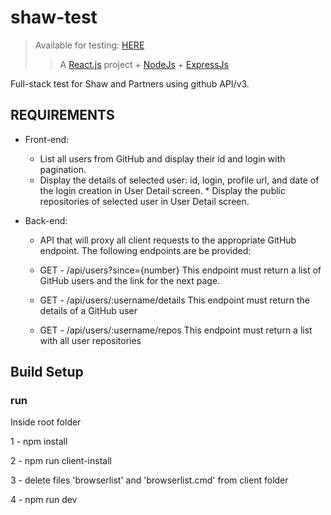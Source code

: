 # shaw-test

> Available for testing: [HERE](https://carlos-bezerra-full-stack-test.herokuapp.com/)
>> A [React.js](https://reactjs.org/) project + [NodeJs](https://nodejs.org/) + [ExpressJs](https://expressjs.com/) 

Full-stack test for Shaw and Partners using github API/v3.

## REQUIREMENTS

- Front-end:
  * List all users from GitHub and display their id and login with pagination.
  * Display the details of selected user: id, login, profile url, and date of the login creation in User Detail screen. \* Display the public repositories of selected user in User Detail screen.

- Back-end:
  * API that will proxy all client requests to the appropriate GitHub endpoint. The following endpoints are be provided:

  * GET - /api/users?since={number}
This endpoint must return a list of GitHub users and the link for the next page.

  * GET - /api/users/:username/details
This endpoint must return the details of a GitHub user

  * GET - /api/users/:username/repos
This endpoint must return a list with all user repositories

## Build Setup

### run

Inside root folder

1 - npm install

2 - npm run client-install

3 - delete files 'browserlist' and 'browserlist.cmd' from client folder

4 - npm run dev
